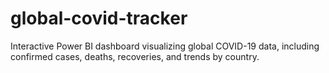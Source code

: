# global-covid-tracker
Interactive Power BI dashboard visualizing global COVID-19 data, including confirmed cases, deaths, recoveries, and trends by country.
